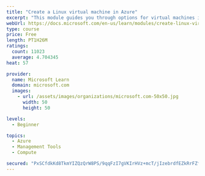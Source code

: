 ```yaml
---
title: "Create a Linux virtual machine in Azure"
excerpt: "This module guides you through options for virtual machines in Azure, creating and connecting a Linux virtual machine, and configuring your network settings."
webUrl: https://docs.microsoft.com/en-us/learn/modules/create-linux-virtual-machine-in-azure/
type: course
price: Free
length: PT1H26M
ratings:
  count: 11023
  average: 4.704345
heat: 57

provider:
  name: Microsoft Learn
  domain: microsoft.com
  images:
    - url: /assets/images/organizations/microsoft.com-50x50.jpg
      width: 50
      height: 50

levels:
  - Beginner

topics:
  - Azure
  - Management Tools
  - Compute

secured: "PxSCfdkKd8TkmYIZQzQrW8PS/9qqFzI7gVKIrHVz+mcT/jIzebrdfEZkRrFZfYUgH+BRu+GOFlnD08W2kKeqbgpHldOYLWe5JtjxGwMas3yY5wbraH9w+usF1Lp8SJmrRQxdlzRiIcVNJ5TrwW2gzabgAPtpZjyiZfSN7WmH7BKq1wsVPt/VOQHcOEusVdSPOPM9+sinWa1j54gRLyfj64l/BTQeCeemCIOxo06HL5iRaHlk7Pst83cX89vonqXNy8UDxeMd+sASqGxp+diqKOdz2BtsCHvKxx/CEN/NQbp3NAZSkQlI3UnQOTFcLPykTkzCaD9hlPIkvl4+M7JctxSvdSnAkOzTtq7tMxCRumrv59VEL+DFNinm2PG27vqaGGeasr2lqlpxY4kgjQaGymq8dzfIUKs9Xf4HjiuqB4Y=;GbV3LlDHSpOZqQnCa8+5nA=="
---
```


